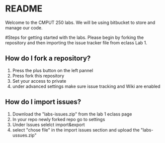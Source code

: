 # README #

Welcome to the CMPUT 250 labs. We will be using bitbucket to store and manage our code. 

#Steps for getting started with the labs.
Please begin by forking the repository and then importing the issue tracker file from eclass Lab 1.

## How do I fork a repository? 

1. Press the plus button on the left pannel
2. Press fork this repository
3. Set your access to private
4. under advanced settings make sure issue tracking and Wiki are enabled


## How do I import issues? 

1. Download the "labs-issues.zip" from the lab 1 eclass page
2. In your repo newly forked repo go to settings
3. Under Issues selelct import&export
4. select "chose file" in the import issues section and upload the "labs-ussues.zip"